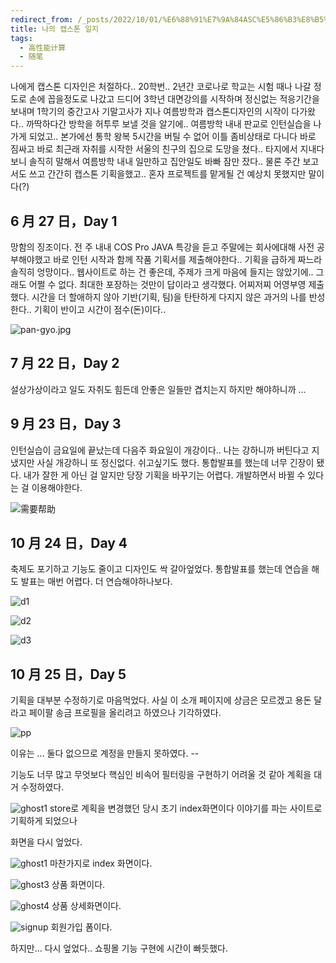 ```yaml
---
redirect_from: /_posts/2022/10/01/%E6%88%91%E7%9A%84ASC%E5%86%B3%E8%B5%9B%E5%A4%8D%E7%9B%98-%E5%86%92%E9%99%A9-%E5%A4%B1%E8%AF%AF%E4%B8%8E%E7%BF%BB%E8%BD%A6/
title: 나의 캡스톤 일지
tags:
  - 高性能计算
  - 随笔
---
```


나에게 캡스톤 디자인은 처절하다..
20학번.. 2년간 코로나로 학교는 시험 때나 나갈 정도로 손에 꼽을정도로 나갔고 드디어 3학년 대면강의를 시작하며 정신없는 적응기간을 보내며
1학기의 중간고사 기말고사가 지나 여름방학과 캡스톤디자인의 시작이 다가왔다..
까딱하다간 방학을 허투루 보낼 것을 알기에.. 여름방학 내내 판교로 인턴실습을 나가게 되었고.. 
본가에선 통학 왕복 5시간을 버틸 수 없어 이틀 좀비상태로 다니다 바로 짐싸고 바로 최근래 자취를 시작한 서울의 친구의 집으로 도망을 쳤다.. 
타지에서 지내다보니 솔직히 말해서 여름방학 내내 일만하고 집안일도 바빠 잠만 잤다..
물론 주간 보고서도 쓰고 간간히 캡스톤 기획을했고.. 혼자 프로젝트를 맡게될 건 예상치 못했지만 말이다(?)



## 6 月 27 日，Day 1

망함의 징조이다. 전 주 내내 COS Pro JAVA 특강을 듣고 주말에는 회사에대해 사전 공부해야했고 바로 인턴 시작과 함께 작품 기획서를 제출해야한다..
기획을 급하게 짜느라 솔직히 엉망이다.. 웹사이트로 하는 건 좋은데, 주제가 크게 마음에 들지는 않았기에.. 그래도 어쩔 수 없다. 최대한 포장하는 것만이 답이라고 생각했다.
어찌저찌 어영부영 제출했다.
시간을 더 할애하지 않아 기반(기획, 팀)을 탄탄하게 다지지 않은 과거의 나를 반성한다..
기획이 반이고 시간이 점수(돈)이다..

![pan-gyo.jpg](https://postfiles.pstatic.net/MjAyMjExMDFfMjcg/MDAxNjY3MjcxMjY3MjE2.AfWovjsQXEYiSGEy1JlD_8Ec0ftPjh3OYLDxxp84RAUg.whk0mutCCbjgusK-HOZbyrTZ9_t0huxTBYqCeZJzB7gg.JPEG.mychu001/pan-gyo.jpg?type=w966)



## 7 月 22 日，Day 2

설상가상이라고 일도 자취도 힘든데 안좋은 일들만 겹치는지 하지만 해야하니까 ...



## 9 月 23 日，Day 3

인턴실습이 금요일에 끝났는데 다음주 화요일이 개강이다.. 나는 강하니까 버틴다고 지냈지만 사실 개강하니 또 정신없다. 쉬고싶기도 했다.
통합발표를 했는데 너무 긴장이 됐다. 내가 잘한 게 아닌 걸 알지만 당장 기획을 바꾸기는 어렵다. 개발하면서 바뀔 수 있다는 걸 이용해야한다. 


![需要帮助](https://postfiles.pstatic.net/MjAyMjExMDFfMTU2/MDAxNjY3MjcxMjY3MDU3.5e7ZNeU0AFl_C1sjrSaQEj0joPjtWibKGAr6UN6_py0g.ZKnSuXrhVzDSWtDlyx72g0ceUyrfXakAgo8lCflNUX8g.JPEG.mychu001/career.jpg?type=w966)

## 10 月 24 日，Day 4

축제도 포기하고 기능도 줄이고 디자인도 싹 갈아엎었다.
통합발표를 했는데 연습을 해도 발표는 매번 어렵다. 더 연습해야하나보다.

![d1](https://postfiles.pstatic.net/MjAyMjExMDFfMTQ2/MDAxNjY3MjcxMjY2OTEx.dneCJknFXFPrhbr6Hh2C1KnF7cr9zt89U0bMF7hWPf0g.1AYRAL8jd_VRGokwmAeU-GK9gPOExNQDMnC9H4k8bbog.PNG.mychu001/d1.png?type=w966)

![d2](https://postfiles.pstatic.net/MjAyMjExMDFfNDkg/MDAxNjY3MjcxMjY2OTE2.N9iGwrlJKJxjKEgkkvABOtxihv5zp6dS4IXOJ2bnbk8g.rM_ihkymosEE6diR0QguWDGTxswVxyier-FLameEDuQg.PNG.mychu001/d2.png?type=w966)

![d3](https://postfiles.pstatic.net/MjAyMjExMDFfMjA2/MDAxNjY3MjcxMjY2OTE2.9RbCIuyCDa5FP5a1zHCy9S9YprNzP4rPnPh0sD2U8lAg.IRsBwa0nyN2mC6RPKjJPSQrvreFaEnyH1Y8DpWf6J2Eg.PNG.mychu001/d3.png?type=w966)



## 10 月 25 日，Day 5

기획을 대부분 수정하기로 마음먹었다. 
사실 이 소개 페이지에 상금은 모르겠고 용돈 달라고 페이팔 송금 프로필을 올리려고 하였으나 기각하였다.

![pp](https://postfiles.pstatic.net/MjAyMjExMDFfMTA2/MDAxNjY3MjcxMjY3MTM2.VZNYTe0_VovU0w8ZEabizP3qpW4S_2n3BSB9sQwWE9wg.QhqtaBLZh0zACR35AKWDM44MRI68ulSqTlxXr4-9WuUg.JPEG.mychu001/pp.jpg?type=w966)

이유는 ... 둘다 없으므로 계정을 만들지 못하였다. --

기능도 너무 많고 무엇보다 핵심인 비속어 필터링을 구현하기 어려울 것 같아 계획을 대거 수정하였다.

![ghost1](https://postfiles.pstatic.net/MjAyMjExMDFfODYg/MDAxNjY3MjcxMjY2OTY2.zDOvG8PSgIkWx_PqxBszs1Cyx8zlbn7Z0OsP6Day8M8g.32Hfv59g54v6tpxd2GftlpUtjyzXKJyk-1S93bc-vlog.PNG.mychu001/ghost1.png?type=w966)
store로 계획을 변경했던 당시 초기 index화면이다
이야기를 파는 사이트로 기획하게 되었으나

화면을 다시 엎었다.

![ghost1](https://postfiles.pstatic.net/MjAyMjExMDFfNTMg/MDAxNjY3MjcxMjY3Njkx.RM8eJGHanhHOfd1q897WFsSWfyEq_ZSw_kLscF9hS7Mg.kJfub7b0xJvFEEC8xQ83I2ehhASJZI9ELTx3mAwAoo8g.PNG.mychu001/store1.png?type=w966)
마찬가지로 index 화면이다.

![ghost3](https://postfiles.pstatic.net/MjAyMjExMDFfMjk1/MDAxNjY3MjcxMjY4MTA2.eaJJMtJlJpCEd_LAQbtJdIVlmpMTUgtNcqMyq8kCXYQg.UjgyfT6AeVebFz-ahskXJ6E-8jwJ-TpfSy82UG_sxDcg.PNG.mychu001/store3.png?type=w966)
상품 화면이다.

![ghost4](https://postfiles.pstatic.net/MjAyMjExMDFfMjI3/MDAxNjY3MjcxMjY4MTM4.jEcSxtk9dEOH13TZ60Jnoh8nullGeJbVCGYvzQf321Eg.f1VSdqn3aoPsAwS2F3Mi75ChnuMbAF46sVdhpMmYbWwg.PNG.mychu001/store4.png?type=w966)
상품 상세화면이다.

![signup](https://postfiles.pstatic.net/MjAyMjExMDFfMjg5/MDAxNjY3MjcxMjY3NDk4.KGTjnds5UwuLPTIVMHLmChpq7mfm60qih66M3dhKQfcg.y9ASHozdDAV-xDpSIQuABm3iG4LtNItnC0Ou-cp4p4cg.PNG.mychu001/signup.png?type=w966)
회원가입 폼이다.

하지만... 다시 엎었다.. 쇼핑몰 기능 구현에 시간이 빠듯했다.